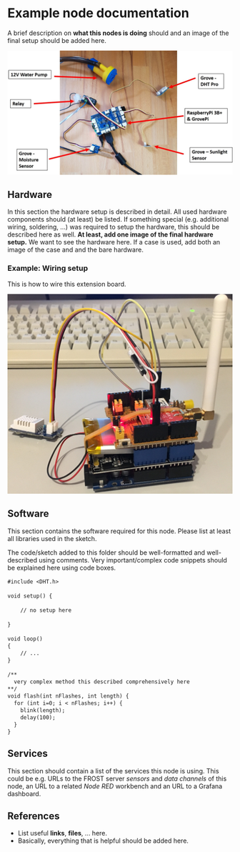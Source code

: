 # Example node documentation

A brief description on **what this nodes is doing** should and an image of the final setup should be added here.

![Hardware setup](hardware-setup.jpg)

## Hardware

In this section the hardware setup is described in detail.
All used hardware components should (at least) be listed.
If something special (e.g. additional wiring, soldering, ...) was required to setup the hardware, this
should be described here as well.
**At least, add one image of the final hardware setup.** We want to see the hardware here. If a case is used, add both an image of the case and and the bare hardware.

### Example: Wiring setup

This is how to wire this extension board.

![Wiring](wiring.jpg)

## Software

This section contains the software required for this node. Please
list at least all libraries used in the sketch.

The code/sketch added to this folder should be well-formatted and well-described using comments. Very important/complex code snippets should be explained here using code boxes.

```arduino
#include <DHT.h>

void setup() {

    // no setup here

}

void loop()
{
    // ...
}

/**
  very complex method this described comprehensively here
**/
void flash(int nFlashes, int length) {
  for (int i=0; i < nFlashes; i++) {
    blink(length);
    delay(100);
  }
}
```

## Services

This section should contain a list of the services this node is using.
This could be e.g. URLs to the FROST server *sensors* and *data channels* of this node, an URL to a related *Node RED* workbench and an URL to a Grafana dashboard.

## References

* List useful **links**, **files**, ... here.
* Basically, everything that is helpful should be added here.
